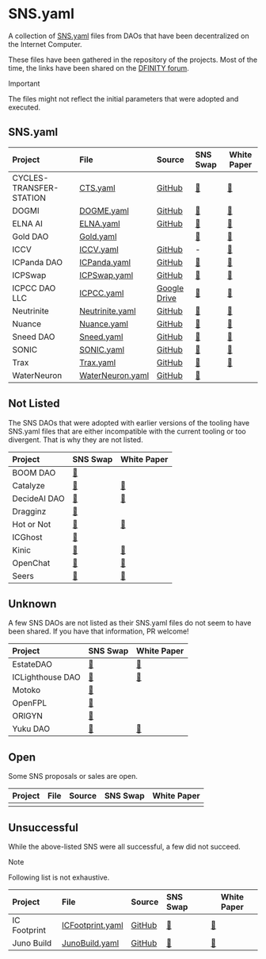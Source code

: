 # SNS.yaml

A collection of [SNS.yaml](https://internetcomputer.org/docs/current/developer-docs/daos/sns/tokenomics/preparation) files from DAOs that have been decentralized on the Internet Computer.

These files have been gathered in the repository of the projects. Most of the time, the links have been shared on the [DFINITY forum](https://forum.dfinity.org/).

> [!IMPORTANT]
> The files might not reflect the initial parameters that were adopted and executed.

## SNS.yaml

| Project                    | File                                                   | Source                                                                                        | SNS Swap                                                                | White Paper                                                                                                                             |
|:---------------------------|:-------------------------------------------------------|:----------------------------------------------------------------------------------------------|:------------------------------------------------------------------------|-----------------------------------------------------------------------------------------------------------------------------------------|
| CYCLES-TRANSFER-STATION    | [CTS.yaml](sns_init/CTS.yaml)                          | [GitHub](https://github.com/cycles-transfer-station/cts/blob/master/sns/sns_init.yaml)        | [🔗](https://nns.ic0.app/project/?project=ibahq-taaaa-aaaaq-aadna-cai)  | [🔗](https://github.com/cycles-transfer-station/cts/blob/master/WHITEPAPER.md)                                                          |
| DOGMI                      | [DOGME.yaml](sns_init/DOGMI.yaml)                      | [GitHub](https://github.com/AccuSet/dogmi_sneed_sns_dapp/blob/main/sns/sns_init.yaml)         | [🔗](https://nns.ic0.app/project/?project=nb7he-piaaa-aaaaq-aadqq-cai)  | [🔗](https://drive.google.com/file/d/19zgq0fAgraVmqmdOqKCTiAG7OXamp9PU/view?usp=drivesdk)                                               |
| ELNA AI                    | [ELNA.yaml](sns_init/ELNA.yaml)                        | [GitHub](https://github.com/elna-ai/SNS/blob/main/sns_init.yaml)                              | [🔗](https://nns.ic0.app/project/?project=gkoex-viaaa-aaaaq-aacmq-cai)  | [🔗](https://docs.elna.ai/elna-whitepaper)                                                                                              |
| Gold DAO                   | [Gold.yaml](sns_init/Gold.yaml)                        |                                                                                               | [🔗](https://nns.ic0.app/project/?project=tw2vt-hqaaa-aaaaq-aab6a-cai)  | [🔗](https://gold-dao.gitbook.io/gold-dao-whitepaper/)                                                                                  |
| ICCV                       | [ICCV.yaml](sns_init/ICCV.yaml)                        | [GitHub](https://github.com/IC-VC/sns-init/blob/main/sns_init.yaml)                           | -                                                                       | [🔗](https://ic-vc.com/docs/whitepaper.pdf)                                                                                             |
| ICPanda DAO                | [ICPanda.yaml](sns_init/ICPanda.yaml)                  | [GitHub](https://github.com/ldclabs/ic-panda/blob/main/sns_init.yaml)                         | [🔗](https://nns.ic0.app/project/?project=d7wvo-iiaaa-aaaaq-aacsq-cai)  | [🔗](https://github.com/ldclabs/ic-panda/blob/main/whitepaper/en.md)                                                                    |
| ICPSwap                    | [ICPSwap.yaml](sns_init/ICPSwap.yaml)                  | [GitHub](https://github.com/ICPSwap-Labs/sns/blob/main/sns_init.yaml)                         | [🔗](https://nns.ic0.app/project/?project=csyra-haaaa-aaaaq-aacva-cai)  | [🔗](https://docs.google.com/document/d/16KtT63wNSXRCV9MAby09bl7oXTpl8k8B7V7wjQ8t6dM/edit#heading=h.e57pzdvzqjth)                       |
| ICPCC DAO LLC              | [ICPCC.yaml](sns_init/ICPCC.yaml)                      | [Google Drive](https://drive.google.com/file/d/1-AFoIATMVhL60hDl7-JDCuPlg3R_aIeC/view)        | [🔗](https://nns.ic0.app/project/?project=l7ra6-uqaaa-aaaaq-aadea-cai)  | [🔗](https://litepaper.icp-cc.com/)                                                                                                     |
| Neutrinite                 | [Neutrinite.yaml](sns_init/Neutrinite.yaml)            | [GitHub](https://gist.github.com/infu/5eb989bdc77fd835003a808fe0b7b4b3)                       | [🔗](https://nns.ic0.app/project/?project=extk7-gaaaa-aaaaq-aacda-cai)  | [🔗](https://drive.google.com/file/d/1PtPMKycqh6evLdpHGcAd3dJ_IowgrluY/view?usp=sharing)                                                |
| Nuance                     | [Nuance.yaml](sns_init/Nuance.yaml)                    | [GitHub](https://github.com/Aikindapps/Nuance/blob/master/sns.yml)                            | [🔗](https://nns.ic0.app/project/?project=rzbmc-yiaaa-aaaaq-aabsq-cai)  | [🔗](https://nuance.xyz/publication/nuance/white-paper)                                                                                 |
| Sneed DAO                  | [Sneed.yaml](sns_init/Sneed.yaml)                      | [GitHub](https://github.com/icsneed/sneed_sns_dapp/blob/main/sns/sns_init.yaml)               | [🔗](https://nns.ic0.app/project/?project=fp274-iaaaa-aaaaq-aacha-cai)  | [🔗](https://icsneed.com/?wp=sneed)                                                                                                     |
| SONIC                      | [SONIC.yaml](sns_init/SONIC.yaml)                      | [GitHub](https://github.com/sonicdex/sonic-v1/blob/main/sns/config/sns.yml)                   | [🔗](https://nns.ic0.app/project/?project=qtooy-2yaaa-aaaaq-aabvq-cai)  | [🔗](https://sonicdex.gitbook.io/sonic-whitepaper/)                                                                                     |
| Trax                       | [Trax.yaml](sns_init/Trax.yaml)                        | [GitHub](https://github.com/onlyontrax/TraxDAO/blob/main/sns/sns_init.yaml)                   | [🔗](https://nns.ic0.app/project/?project=ecu3s-hiaaa-aaaaq-aacaq-cai)  | [🔗](https://docs.google.com/document/d/1a-NefE8Pqsp5qbKb6TPj3tE1J2e7qWCYu1_FwuLdLF8/edit?usp=sharing)                                  |
| WaterNeuron                | [WaterNeuron.yaml](sns_init/WaterNeuron.yaml)          | [GitHub](https://github.com/WaterNeuron/WaterNeuron/blob/main/water_neuron_wtn_sns_init.yaml) | [🔗](https://nns.ic0.app/project/?project=jmod6-4iaaa-aaaaq-aadkq-cai)  |                                                                                                                                         |

## Not Listed

The SNS DAOs that were adopted with earlier versions of the tooling have SNS.yaml files that are either incompatible with the current tooling or too divergent. That is why they are not listed.

| Project      | SNS Swap                                                                        | White Paper                                                                                                                                  |
|:-------------|:--------------------------------------------------------------------------------|:---------------------------------------------------------------------------------------------------------------------------------------------|
| BOOM DAO     | [🔗](https://nns.ic0.app/project/?project=xjngq-yaaaa-aaaaq-aabha-cai)          |                                                                                                                                              |
| Catalyze     | [🔗](https://nns.ic0.app/project/?project=uly3p-iqaaa-aaaaq-aabma-cai)          | [🔗](https://catalyze.one/whitepaper/)                                                                                                       |
| DecideAI DAO | [🔗](https://nns.ic0.app/project/?project=x4kx5-ziaaa-aaaaq-aabeq-cai)          | [🔗](https://decideai.gitbook.io/decideai-whitepaper)                                                                                        |
| Dragginz     | [🔗](https://nns.ic0.app/project/?project=zxeu2-7aaaa-aaaaq-aaafa-cai)          |                                                                                                                                              |
| Hot or Not   | [🔗](https://nns.ic0.app/project/?project=67bll-riaaa-aaaaq-aaauq-cai)          | [🔗](https://hotornot.notion.site/Hot-or-Not-Whitepaper-c539179e51f44867979f4372e4635f59)                                                    |
| ICGhost      | [🔗](https://nns.ic0.app/project/?project=4m6il-zqaaa-aaaaq-aaa2a-cai)          |                                                                                                                                              |
| Kinic        | [🔗](https://nns.ic0.app/project/?project=7jkta-eyaaa-aaaaq-aaarq-cai)          | [🔗](https://74iy7-xqaaa-aaaaf-qagra-cai.raw.ic0.app/whitepaper)                                                                             |
| OpenChat     | [🔗](https://nns.ic0.app/project/?project=3e3x2-xyaaa-aaaaq-aaalq-cai)          | [🔗](https://oc.app/whitepaper)                                                                                                              |
| Seers        | [🔗](https://nns.ic0.app/project/?project=u67kc-jyaaa-aaaaq-aabpq-cai)          | [🔗](https://www.notion.so/Seers-Web3-Social-Network-25fa0f505b0141cabb5d7d68a11f572b)                                                       |


## Unknown

A few SNS DAOs are not listed as their SNS.yaml files do not seem to have been shared. If you have that information, PR welcome!

| Project                                            | SNS Swap                                                                       | White Paper                                                                            |
|:---------------------------------------------------|:-------------------------------------------------------------------------------|:---------------------------------------------------------------------------------------|
| EstateDAO                                          | [🔗](https://nns.ic0.app/project/?project=abhsa-pyaaa-aaaaq-aac3q-cai)         | [🔗](https://www.estatedao.org/_files/ugd/1f4d25_11fa88bbc5ed4ed7bb3f8d40aa3918f3.pdf) |
| ICLighthouse DAO                                   | [🔗](https://nns.ic0.app/project/?project=hjcnr-bqaaa-aaaaq-aacka-cai)         | [🔗](https://iclight.house/whitepaper.pdf)                                             |
| Motoko                                             | [🔗](https://nns.ic0.app/project/?project=ko36b-myaaa-aaaaq-aadbq-cai)         |                                                                                        |
| OpenFPL                                            | [🔗](https://nns.ic0.app/project/?project=gyito-zyaaa-aaaaq-aacpq-cai)         |                                                                                        |
| ORIGYN                                             | [🔗](https://nns.ic0.app/project/?project=leu43-oiaaa-aaaaq-aadgq-cai)         |                                                                                        |
| Yuku DAO                                           | [🔗](https://nns.ic0.app/project/?project=cj5nf-5yaaa-aaaaq-aacxq-cai)         | [🔗](https://yuku.app/whitepaper)                                                      |

## Open

Some SNS proposals or sales are open.

| Project  | File                               | Source                                                                                             | SNS Swap  | White Paper                                                                                                                                                    |
|:---------|:-----------------------------------|:---------------------------------------------------------------------------------------------------|:----------|----------------------------------------------------------------------------------------------------------------------------------------------------------------|
|          |                                    |                                                                                                    |           |                                                                                                                                                                |

## Unsuccessful

While the above-listed SNS were all successful, a few did not succeed.

> [!NOTE]
> Following list is not exhaustive.

| Project      | File                                           | Source                                                                                         | SNS Swap                                                                                 | White Paper                                                                                                                                                 |
|:-------------|:-----------------------------------------------|:-----------------------------------------------------------------------------------------------|:-----------------------------------------------------------------------------------------|-------------------------------------------------------------------------------------------------------------------------------------------------------------|
| IC Footprint | [ICFootprint.yaml](sns_init/ICFootprint.yaml)  | [GitHub](https://github.com/CarbonCrowd/IC-Footprint/blob/main/sns_init%20(4).yaml)            | [🔗](https://nns.ic0.app/proposal/?u=qoctq-giaaa-aaaaa-aaaea-cai&proposal=131075)        | [🔗](https://firebasestorage.googleapis.com/v0/b/ic-footprint-docs.appspot.com/o/ICF%20Whitepaper.pdf?alt=media&token=4c0aa974-4e8a-4153-809c-f4184ae10f58) |
| Juno Build   | [JunoBuild.yaml](sns_init/JunoBuild.yaml)      | [GitHub](https://github.com/junobuild/sns)                                                     | [🔗](https://nns.ic0.app/proposal/?u=qoctq-giaaa-aaaaa-aaaea-cai&proposal=133097)        | [🔗](https://juno.build/docs/white-paper/intro)                                                                                                             |
